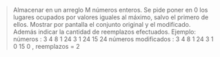 > Almacenar en un arreglo M números enteros. Se pide poner en 0 los lugares ocupados por valores iguales al
> máximo, salvo el primero de ellos. Mostrar por pantalla el conjunto original y el modificado. Además indicar la
> cantidad de reemplazos efectuados.
> Ejemplo:
> números : 3 4 8 1 24 3 1 24 15 24
> números modificados : 3 4 8 1 24 3 1 0 15 0 , reemplazos = 2
